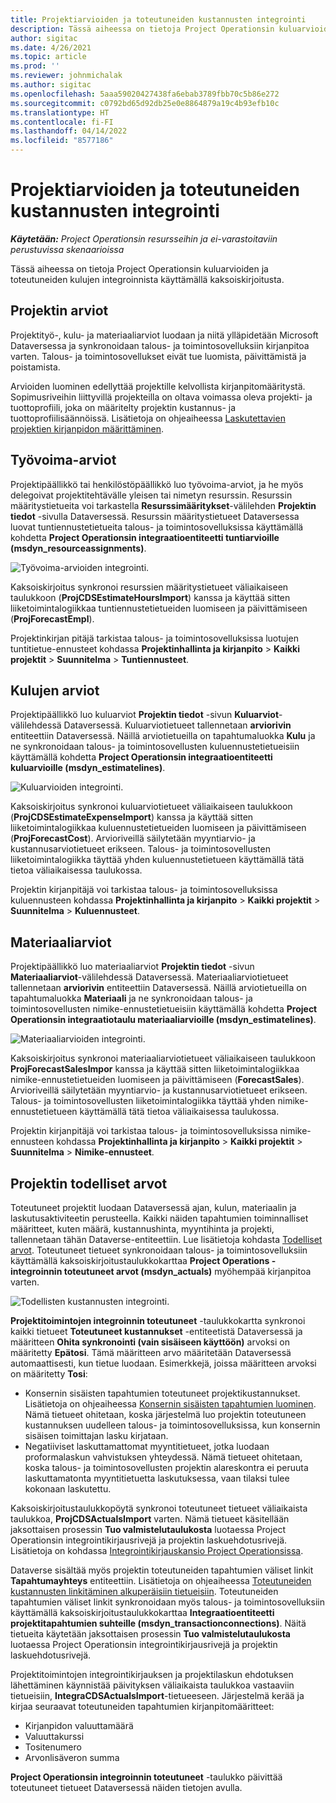 ```yaml
---
title: Projektiarvioiden ja toteutuneiden kustannusten integrointi
description: Tässä aiheessa on tietoja Project Operationsin kuluarvioiden ja toteutuneiden kulujen integroinnista käyttämällä kaksoiskirjoitusta.
author: sigitac
ms.date: 4/26/2021
ms.topic: article
ms.prod: ''
ms.reviewer: johnmichalak
ms.author: sigitac
ms.openlocfilehash: 5aaa59020427438fa6ebab3789fbb70c5b86e272
ms.sourcegitcommit: c0792bd65d92db25e0e8864879a19c4b93efb10c
ms.translationtype: HT
ms.contentlocale: fi-FI
ms.lasthandoff: 04/14/2022
ms.locfileid: "8577186"
---
```

# <a name="project-estimates-and-actuals-integration"></a>Projektiarvioiden ja toteutuneiden kustannusten integrointi

_**Käytetään:** Project Operationsin resursseihin ja ei-varastoitaviin perustuvissa skenaarioissa_

Tässä aiheessa on tietoja Project Operationsin kuluarvioiden ja toteutuneiden kulujen integroinnista käyttämällä kaksoiskirjoitusta.

## <a name="project-estimates"></a>Projektin arviot

Projektityö-, kulu- ja materiaaliarviot luodaan ja niitä ylläpidetään Microsoft Dataversessa ja synkronoidaan talous- ja toimintosovelluksiin kirjanpitoa varten. Talous- ja toimintosovellukset eivät tue luomista, päivittämistä ja poistamista.

Arvioiden luominen edellyttää projektille kelvollista kirjanpitomääritystä. Sopimusriveihin liittyvillä projekteilla on oltava voimassa oleva projekti- ja tuottoprofiili, joka on määritelty projektin kustannus- ja tuottoprofiilisäännöissä. Lisätietoja on ohjeaiheessa [Laskutettavien projektien kirjanpidon määrittäminen](../project-accounting/configure-accounting-billable-projects.md#configure-project-cost-and-revenue-profile-rules).

## <a name="labor-estimates"></a>Työvoima-arviot

Projektipäällikkö tai henkilöstöpäällikkö luo työvoima-arviot, ja he myös delegoivat projektitehtävälle yleisen tai nimetyn resurssin. Resurssin määritystietueita voi tarkastella **Resurssimääritykset**-välilehden **Projektin tiedot** -sivulla Dataversessä. Resurssin määritystietueet Dataversessa luovat tuntiennustetietueita talous- ja toimintosovelluksissa käyttämällä kohdetta **Project Operationsin integraatioentiteetti tuntiarvioille (msdyn\_resourceassignments)**.

   ![Työvoima-arvioiden integrointi.](./Media/DW4LaborEstimates.png)

Kaksoiskirjoitus synkronoi resurssien määritystietueet väliaikaiseen taulukkoon (**ProjCDSEstimateHoursImport**) kanssa ja käyttää sitten liiketoimintalogiikkaa tuntiennustetietueiden luomiseen ja päivittämiseen (**ProjForecastEmpl**).

Projektinkirjan pitäjä tarkistaa talous- ja toimintosovelluksissa luotujen tuntitietue-ennusteet kohdassa **Projektinhallinta ja kirjanpito** > **Kaikki projektit** > **Suunnitelma** > **Tuntiennusteet**.

## <a name="expense-estimates"></a>Kulujen arviot

Projektipäällikkö luo kuluarviot **Projektin tiedot** -sivun **Kuluarviot**-välilehdessä Dataversessä. Kuluarviotietueet tallennetaan **arviorivin** entiteettiin Dataversessä. Näillä arviotietueilla on tapahtumaluokka **Kulu** ja ne synkronoidaan talous- ja toimintosovellusten kuluennustetietueisiin käyttämällä kohdetta **Project Operationsin integraatioentiteetti kuluarvioille (msdyn\_estimatelines)**.

   ![Kuluarvioiden integrointi.](./Media/DW4ExpenseEstimates.png)

Kaksoiskirjoitus synkronoi kuluarviotietueet väliaikaiseen taulukkoon (**ProjCDSEstimateExpenseImport**) kanssa ja käyttää sitten liiketoimintalogiikkaa kuluennustetietueiden luomiseen ja päivittämiseen (**ProjForecastCost**). Arvioriveillä säilytetään myyntiarvio- ja kustannusarviotietueet erikseen. Talous- ja toimintosovellusten liiketoimintalogiikka täyttää yhden kuluennustetietueen käyttämällä tätä tietoa väliaikaisessa taulukossa.

Projektin kirjanpitäjä voi tarkistaa talous- ja toimintosovelluksissa kuluennusteen kohdassa **Projektinhallinta ja kirjanpito** > **Kaikki projektit** > **Suunnitelma** > **Kuluennusteet**.

## <a name="material-estimates"></a>Materiaaliarviot

Projektipäällikkö luo materiaaliarviot **Projektin tiedot** -sivun **Materiaaliarviot**-välilehdessä Dataversessä. Materiaaliarviotietueet tallennetaan **arviorivin** entiteettiin Dataversessä. Näillä arviotietueilla on tapahtumaluokka **Materiaali** ja ne synkronoidaan talous- ja toimintosovellusten nimike-ennustetietueisiin käyttämällä kohdetta **Project Operationsin integraatiotaulu materiaaliarvioille (msdyn\_estimatelines)**.

   ![Materiaaliarvioiden integrointi.](./Media/DW4MaterialEstimates.png)

Kaksoiskirjoitus synkronoi materiaaliarviotietueet väliaikaiseen taulukkoon **ProjForecastSalesImpor** kanssa ja käyttää sitten liiketoimintalogiikkaa nimike-ennustetietueiden luomiseen ja päivittämiseen (**ForecastSales**). Arvioriveillä säilytetään myyntiarvio- ja kustannusarviotietueet erikseen. Talous- ja toimintosovellusten liiketoimintalogiikka täyttää yhden nimike-ennustetietueen käyttämällä tätä tietoa väliaikaisessa taulukossa.

Projektin kirjanpitäjä voi tarkistaa talous- ja toimintosovelluksissa nimike-ennusteen kohdassa **Projektinhallinta ja kirjanpito** > **Kaikki projektit** > **Suunnitelma** > **Nimike-ennusteet**.

## <a name="project-actuals"></a>Projektin todelliset arvot

Toteutuneet projektit luodaan Dataversessä ajan, kulun, materiaalin ja laskutusaktiviteetin perusteella. Kaikki näiden tapahtumien toiminnalliset määritteet, kuten määrä, kustannushinta, myyntihinta ja projekti, tallennetaan tähän Dataverse-entiteettiin. Lue lisätietoja kohdasta [Todelliset arvot](../actuals/actuals-overview.md). Toteutuneet tietueet synkronoidaan talous- ja toimintosovelluksiin käyttämällä kaksoiskirjoitustaulukkokarttaa **Project Operations -integroinnin toteutuneet arvot (msdyn\_actuals)** myöhempää kirjanpitoa varten.

   ![Todellisten kustannusten integrointi.](./Media/DW4Actuals.png)

**Projektitoimintojen integroinnin toteutuneet** -taulukkokartta synkronoi kaikki tietueet **Toteutuneet kustannukset** -entiteetistä Dataversessä ja määritteen **Ohita synkronointi (vain sisäiseen käyttöön)** arvoksi on määritetty **Epätosi**. Tämä määritteen arvo määritetään Dataversessä automaattisesti, kun tietue luodaan. Esimerkkejä, joissa määritteen arvoksi on määritetty **Tosi**:

  - Konsernin sisäisten tapahtumien toteutuneet projektikustannukset. Lisätietoja on ohjeaiheessa [Konsernin sisäisten tapahtumien luominen](../project-accounting/create-intercompany-transactions.md). Nämä tietueet ohitetaan, koska järjestelmä luo projektin toteutuneen kustannuksen uudelleen talous- ja toimintosovelluksissa, kun konsernin sisäisen toimittajan lasku kirjataan.
  - Negatiiviset laskuttamattomat myyntitietueet, jotka luodaan proformalaskun vahvistuksen yhteydessä. Nämä tietueet ohitetaan, koska talous- ja toimintosovellusten projektin alareskontra ei peruuta laskuttamatonta myyntitietuetta laskutuksessa, vaan tilaksi tulee kokonaan laskutettu.

Kaksoiskirjoitustaulukkopöytä synkronoi toteutuneet tietueet väliaikaista taulukkoa, **ProjCDSActualsImport** varten. Nämä tietueet käsitellään jaksottaisen prosessin **Tuo valmistelutaulukosta** luotaessa Project Operationsin integrointikirjausrivejä ja projektin laskuehdotusrivejä. Lisätietoja on kohdassa [Integrointikirjauskansio Project Operationsissa](../project-accounting/project-operations-integration-journal.md).

Dataverse sisältää myös projektin toteutuneiden tapahtumien väliset linkit **Tapahtumayhteys** entiteettiin. Lisätietoja on ohjeaiheessa [Toteutuneiden kustannusten linkitäminen alkuperäisiin tietueisiin](../actuals/linkingactuals.md). Toteutuneiden tapahtumien väliset linkit synkronoidaan myös talous- ja toimintosovelluksiin käyttämällä kaksoiskirjoitustaulukkokarttaa **Integraatioentiteetti projektitapahtumien suhteille (msdyn\_transactionconnections)**. Näitä tietueita käytetään jaksottaisen prosessin **Tuo valmistelutaulukosta** luotaessa Project Operationsin integrointikirjausrivejä ja projektin laskuehdotusrivejä.

Projektitoimintojen integrointikirjauksen ja projektilaskun ehdotuksen lähettäminen käynnistää päivityksen väliaikaista taulukkoa vastaaviin tietueisiin, **IntegraCDSActualsImport**-tietueeseen. Järjestelmä kerää ja kirjaa seuraavat toteutuneiden tapahtumien kirjanpitomääritteet:

- Kirjanpidon valuuttamäärä
- Valuuttakurssi
- Tositenumero
- Arvonlisäveron summa

**Project Operationsin integroinnin toteutuneet** -taulukko päivittää toteutuneet tietueet Dataversessä näiden tietojen avulla.
